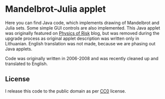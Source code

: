 # Mandelbrot-Julia applet
Here you can find Java code, which implements drawing of Mandelbrot and Julia sets. Some simple GUI controls are also implemented. This Java applet was originally featured on [Physics of Risk](http://rf.mokslasplius.lt) blog, but was removed during the upgrade process as original applet description was written only in Lithuanian. English translation was not made, because we are phasing out Java applets.

Code was originally written in 2006-2008 and was recently cleaned up and translated to English.

## License

I release this code to the public domain as per [CC0](https://creativecommons.org/publicdomain/zero/1.0/) license.
